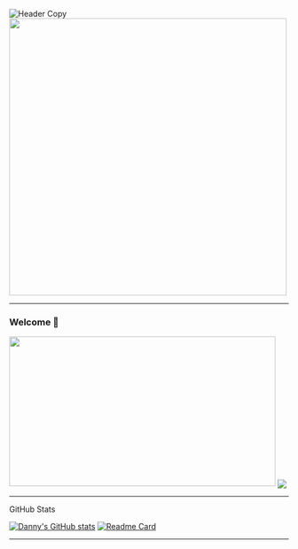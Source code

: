 ![Header Copy](https://github.com/danny-clark/danny-clark/blob/cab98e6bf4c40cae9d153d4f14f846c84e2168de/header%20copy.gif)
<img src="https://github.com/danny-clark/danny-clark/blob/cab98e6bf4c40cae9d153d4f14f846c84e2168de/header%20copy.gif" width="500" />

---
### Welcome 👋


<img src="https://giphy.com/embed/7b8jdNUoFBdcoILjjv" width="480" height="270" frameBorder="0" class="giphy-embed" allowFullScreen />
  
<a href="https://github.com/MartinHeinz/go-project-blueprint">
  <img align="center" src="https://github-readme-stats.vercel.app/api/pin/?username=MartinHeinz&repo=go-project-blueprint&title_color=ffffff&text_color=c9cacc&icon_color=2bbc8a&bg_color=1d1f21" />
</a>

---
GitHub Stats

[![Danny's GitHub stats](https://github-readme-stats.vercel.app/api?username=danny-clark&show_icons=true&theme=github_dark&hide_title=true)](https://github.com/danny-clark/github-readme-stats)
[![Readme Card](https://github-readme-stats.vercel.app/api/pin/?username=anuraghazra&repo=github-readme-stats)](https://github.com/anuraghazra/github-readme-stats)

---

<!--
**danny-clark/danny-clark** is a ✨ _special_ ✨ repository because its `README.md` (this file) appears on your GitHub profile.

Here are some ideas to get you started:

- 🔭 I’m currently working on ...
- 🌱 I’m currently learning ...
- 👯 I’m looking to collaborate on ...
- 🤔 I’m looking for help with ...
- 💬 Ask me about ...
- 📫 How to reach me: ...
- 😄 Pronouns: ...
- ⚡ Fun fact: ...
-->
